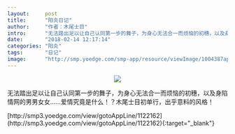 ```yaml
---
layout:     post
title:      "阳炎日记"
author:     "作者：木尾士目"
intro:      "无法踏出足以让自己认同第一步的舞子，为身心无法合一而烦恼的初穗，以及身陷情网的男男女女……爱情究竟是什么！？木尾士目初单行，出乎意料的风格！"
date:       "2018-02-14 12:17:14"
categories: "阳炎"
tags:       "日记"
image:      "http://smp.yoedge.com/smp-app/resource/viewImage/1004387appline.png"
---
```

<div style="text-align: center">
<p><img src="http://smp.yoedge.com/smp-app/resource/viewImage/1004387appline.png"/></p>
</div>
<p class="post-meta">
<span>无法踏出足以让自己认同第一步的舞子，为身心无法合一而烦恼的初穗，以及身陷情网的男男女女……爱情究竟是什么！？木尾士目初单行，出乎意料的风格！</span>
</p>
[http://smp3.yoedge.com/view/gotoAppLine/1122162](http://smp3.yoedge.com/view/gotoAppLine/1122162){:target="_blank"}


